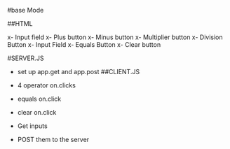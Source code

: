 #base Mode

##HTML

 x- Input field
 x- Plus button
 x- Minus button
 x- Multiplier button
 x- Division Button
 x- Input Field
 x- Equals Button
 x- Clear button

#SERVER.JS 

- set up app.get and app.post
##CLIENT.JS

- 4 operator on.clicks
- equals on.click
- clear on.click
- Get inputs 
- POST them to the server

